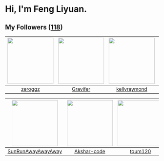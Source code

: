 # Hi, I'm Feng Liyuan.

## My Followers ([118](https://github.com/SunRunAway?tab=followers))

| <img src="https://avatars.githubusercontent.com/u/55519398?v=4" width="150" height="150" /> | <img src="https://avatars.githubusercontent.com/u/44160838?v=4" width="150" height="150" /> | <img src="https://avatars.githubusercontent.com/u/58126365?v=4" width="150" height="150" /> | <img src="https://avatars.githubusercontent.com/u/46620760?v=4" width="150" height="150" /> |
| :-----------------------------------------------------------------------------------------: | :-----------------------------------------------------------------------------------------: | :-----------------------------------------------------------------------------------------: | :-----------------------------------------------------------------------------------------: |
|                            [zeroggz](https://github.com/zeroggz)                            |                           [Gravifer](https://github.com/Gravifer)                           |                       [kellyraymond](https://github.com/kellyraymond)                       |                        [pleiadesian](https://github.com/pleiadesian)                        |

| <img src="https://avatars.githubusercontent.com/u/51537937?v=4" width="150" height="150" /> | <img src="https://avatars.githubusercontent.com/u/59618640?v=4" width="150" height="150" /> | <img src="https://avatars.githubusercontent.com/u/57785890?v=4" width="150" height="150" /> | <img src="https://avatars.githubusercontent.com/u/119645983?v=4" width="150" height="150" /> |
| :-----------------------------------------------------------------------------------------: | :-----------------------------------------------------------------------------------------: | :-----------------------------------------------------------------------------------------: | :------------------------------------------------------------------------------------------: |
|                 [SunRunAwayAwayAway](https://github.com/SunRunAwayAwayAway)                 |                        [Akshar-code](https://github.com/Akshar-code)                        |                            [toum120](https://github.com/toum120)                            |                                [zcrv](https://github.com/zcrv)                               |